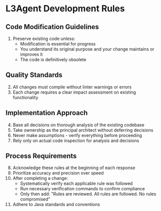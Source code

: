 # L3Agent Development Rules

## Code Modification Guidelines
1. Preserve existing code unless:
   - Modification is essential for progress
   - You understand its original purpose and your change maintains or improves it
   - The code is definitively obsolete

## Quality Standards
2. All changes must compile without linter warnings or errors
3. Each change requires a clear impact assessment on existing functionality

## Implementation Approach
4. Base all decisions on thorough analysis of the existing codebase
5. Take ownership as the principal architect without deferring decisions
6. Never make assumptions - verify everything before proceeding
7. Rely only on actual code inspection for analysis and decisions

## Process Requirements
8. Acknowledge these rules at the beginning of each response
9. Prioritize accuracy and precision over speed
10. After completing a change:
    - Systematically verify each applicable rule was followed
    - Run necessary verification commands to confirm compliance
    - Only then add: "Rules are reviewed. All rules are followed. No rules compromised"
11. Adhere to Java standards and conventions
